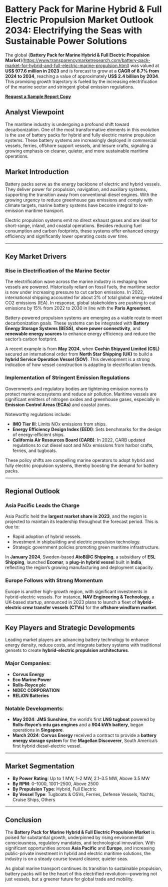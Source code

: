 # Battery Pack for Marine Hybrid & Full Electric Propulsion Market Outlook 2034: Electrifying the Seas with Sustainable Power Solutions

The global {**Battery Pack for Marine Hybrid & Full Electric Propulsion Market**}(https://www.transparencymarketresearch.com/battery-pack-market-for-hybrid-and-full-electric-marine-propulsion.html) was valued at **US$ 977.6 million in 2023** and is forecast to grow at a **CAGR of 8.7% from 2024 to 2034**, reaching a value of approximately **US$ 2.4 billion by 2034**. This promising growth trajectory is fueled by the increasing electrification of the marine sector and stringent global emission regulations.

[**Request a Sample Report Copy**](https://www.transparencymarketresearch.com/sample/sample.php?flag=S&rep_id=76884)

## Analyst Viewpoint

The maritime industry is undergoing a profound shift toward decarbonization. One of the most transformative elements in this evolution is the use of battery packs for hybrid and fully electric marine propulsion systems. These battery systems are increasingly deployed in commercial vessels, ferries, offshore support vessels, and leisure crafts, signaling a growing emphasis on cleaner, quieter, and more sustainable maritime operations.

## Market Introduction

Battery packs serve as the energy backbone of electric and hybrid vessels. They deliver power for propulsion, navigation, and auxiliary systems, supporting the transition away from conventional diesel engines. With the growing urgency to reduce greenhouse gas emissions and comply with climate targets, marine battery systems have become integral to low-emission maritime transport.

Electric propulsion systems emit no direct exhaust gases and are ideal for short-range, inland, and coastal operations. Besides reducing fuel consumption and carbon footprints, these systems offer enhanced energy efficiency and significantly lower operating costs over time.

---

## Key Market Drivers

### Rise in Electrification of the Marine Sector

The electrification wave across the marine industry is reshaping how vessels are powered. Historically reliant on fossil fuels, the maritime sector is now under increasing pressure to cut carbon emissions. In 2022, international shipping accounted for about 2% of total global energy-related CO2 emissions (IEA). In response, global stakeholders are pushing to cut emissions by 15% from 2022 to 2030 in line with the **Paris Agreement**.

Battery-powered propulsion systems are emerging as a viable route to meet decarbonization goals. These systems can be integrated with **Battery Energy Storage Systems (BESS)**, **shore power connectivity**, and **renewable energy sources** to enhance energy efficiency and reduce the sector’s carbon footprint.

A recent example is from **May 2024**, when **Cochin Shipyard Limited (CSL)** secured an international order from **North Star Shipping (UK)** to build a **hybrid Service Operation Vessel (SOV)**. This development is a strong indication of how vessel construction is adapting to electrification trends.

### Implementation of Stringent Emission Regulations

Governments and regulatory bodies are tightening emission norms to protect marine ecosystems and reduce air pollution. Maritime vessels are significant emitters of nitrogen oxides and greenhouse gases, especially in **Emission Control Areas (ECAs)** and coastal zones.

Noteworthy regulations include:

- **IMO Tier III**: Limits NOx emissions from ships.
- **Energy Efficiency Design Index (EEDI)**: Sets benchmarks for the design of energy-efficient ships.
- **California Air Resources Board (CARB)**: In 2022, CARB updated regulations to cut diesel soot and NOx emissions from harbor crafts, ferries, and tugboats.

These policy shifts are compelling marine operators to adopt hybrid and fully electric propulsion systems, thereby boosting the demand for battery packs.

---

## Regional Outlook

### Asia Pacific Leads the Charge

Asia Pacific held the **largest market share in 2023**, and the region is projected to maintain its leadership throughout the forecast period. This is due to:

- Rapid adoption of hybrid vessels.
- Investment in shipbuilding and electric propulsion technology.
- Strategic government policies promoting green maritime infrastructure.

In **January 2024**, Sweden-based **AtoB@C Shipping**, a subsidiary of **ESL Shipping**, launched **Ecomar**, a **plug-in hybrid vessel** built in **India**, reflecting the region’s growing manufacturing and deployment capacity.

### Europe Follows with Strong Momentum

Europe is another high-growth region, with significant investments in hybrid-electric vessels. For instance, **NAV Engineering & Technology**, a UK-based startup, announced in 2023 plans to launch a fleet of **hybrid-electric crew transfer vessels (CTVs)** for the **offshore windfarm market**.

---

## Key Players and Strategic Developments

Leading market players are advancing battery technology to enhance energy density, reduce costs, and integrate battery systems with traditional gensets to create **hybrid-electric propulsion architectures**.

### Major Companies:

- **Corvus Energy**
- **Eco Marine Power**
- **Rolls-Royce plc**
- **NIDEC CORPORATION**
- **RELiON Batteries**

### Notable Developments:

- **May 2024**: **JMS Sunshine**, the world’s first **LNG tugboat** powered by **Rolls-Royce’s mtu gas engines** and a **904 kWh battery**, began operations in **Singapore**.
- **March 2024**: **Corvus Energy** received a contract to provide a **battery energy storage system** for the **Magellan Discoverer**, South America’s first hybrid diesel-electric vessel.

---

## Market Segmentation

- **By Power Rating**: Up to 1 MW, 1–2 MW, 2.1–3.5 MW, Above 3.5 MW
- **By RPM**: 0–1000, 1001–2500, Above 2500
- **By Propulsion Type**: Hybrid, Full Electric
- **By Vessel Type**: Tugboats & OSVs, Ferries, Defense Vessels, Yachts, Cruise Ships, Others

---

## Conclusion

The **Battery Pack for Marine Hybrid & Full Electric Propulsion Market** is poised for substantial growth, underpinned by rising environmental consciousness, regulatory mandates, and technological innovation. With significant opportunities across **Asia Pacific** and **Europe**, and increasing public-private investment in hybrid and electric maritime solutions, the industry is on a steady course toward cleaner, quieter seas.

As global marine transport continues its transition to sustainable propulsion, battery packs will be the heart of this electrified revolution—powering not just vessels, but a greener future for global trade and mobility.
